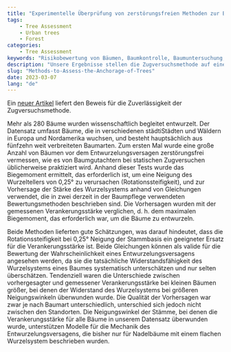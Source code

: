```yaml
---
title: "Experimentelle Überprüfung von zerstörungsfreien Methoden zur Beurteilung der Verankerung von Bäumen"
tags: 
    - Tree Assessment
    - Urban trees
    - Forest
categories: 
    - Tree Assessment
keywords: "Risikobewertung von Bäumen, Baumkontrolle, Baumuntersuchung, Zugversuch, Baumgutachten, Entwurzelung"
description: "Unsere Ergebnisse stellen die Zugversuchsmethode auf eine breitere wissenschaftliche Basis. Sie tragen dazu bei, Baumgutachten sowie Studien, die sich auf statische Belastungstests stützen, zu validieren und deren Glaubwürdigkeit und Akzeptanz zu erhöhen, und leisten damit einen wichtigen Beitrag zur Wirksamkeit von Forschungsexperimenten sowie zu den Aussichten auf die Erhaltung wertvoller Bäume."
slug: "Methods-to-Assess-the-Anchorage-of-Trees"
date: 2023-03-07
lang: "de"
---
```


Ein [neuer Artikel](https://www.mdpi.com/1999-4907/14/3/533) liefert den Beweis für die Zuverlässigkeit der Zugversuchsmethode.

Mehr als 280 Bäume wurden wissenschaftlich begleitet entwurzelt. Der Datensatz umfasst Bäume, die in verschiedenen städtiStädten und Wäldern in Europa und Nordamerika wuchsen, und besteht hauptsächlich aus fünfzehn weit verbreiteten Baumarten. Zum ersten Mal wurde eine große Anzahl von Bäumen vor dem Entwurzelungsversagen zerstörungsfrei vermessen, wie es von Baumgutachtern bei statischen Zugversuchen üblicherweise praktiziert wird. Anhand dieser Tests wurde das Biegemoment ermittelt, das erforderlich ist, um eine Neigung des Wurzeltellers von 0,25° zu verursachen (Rotationssteifigkeit), und zur Vorhersage der Stärke des Wurzelsystems anhand von Gleichungen verwendet, die in zwei derzeit in der Baumpflege verwendeten Bewertungsmethoden beschrieben sind. Die Vorhersagen wurden mit der gemessenen Verankerungsstärke verglichen, d. h. dem maximalen Biegemoment, das erforderlich war, um die Bäume zu entwurzeln.

Beide Methoden lieferten gute Schätzungen, was darauf hindeutet, dass die Rotationssteifigkeit bei 0,25° Neigung der Stammbasis ein geeigneter Ersatz für die Verankerungsstärke ist. Beide Gleichungen können als valide für die Bewertung der Wahrscheinlichkeit eines Entwurzelungsversagens angesehen werden, da sie die tatsächliche Widerstandsfähigkeit des Wurzelsystems eines Baumes systematisch unterschätzen und nur selten überschätzen. Tendenziell waren die Unterschiede zwischen vorhergesagter und gemessener Verankerungsstärke bei kleinen Bäumen größer, bei denen der Widerstand des Wurzelsystems bei größeren Neigungswinkeln überwunden wurde. Die Qualität der Vorhersagen war zwar je nach Baumart unterschiedlich, unterschied sich jedoch nicht zwischen den Standorten. Die Neigungswinkel der Stämme, bei denen die Verankerungsstärke für alle Bäume in unserem Datensatz überwunden wurde, unterstützen Modelle für die Mechanik des Entwurzelungsversagens, die bisher nur für Nadelbäume mit einem flachen Wurzelsystem beschrieben wurden.

